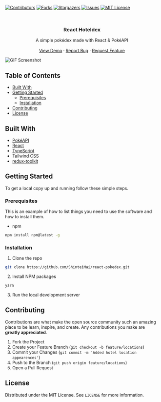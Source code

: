 <!--
*** Thanks for checking out this README Template. If you have a suggestion that would
*** make this better, please fork the repo and create a pull request or simply open
*** an issue with the tag "enhancement".
*** Thanks again! Now go create something AMAZING! :D
***
***
***
*** To avoid retyping too much info. Do a search and replace for the following:
*** github_username, repo_name, twitter_handle, email
-->

<!-- PROJECT SHIELDS -->
<!--
*** I'm using markdown "reference style" links for readability.
*** Reference links are enclosed in brackets [ ] instead of parentheses ( ).
*** See the bottom of this document for the declaration of the reference variables
*** for contributors-url, forks-url, etc. This is an optional, concise syntax you may use.
*** https://www.markdownguide.org/basic-syntax/#reference-style-links
-->

[![Contributors][contributors-shield]][contributors-url]
[![Forks][forks-shield]][forks-url]
[![Stargazers][stars-shield]][stars-url]
[![Issues][issues-shield]][issues-url]
[![MIT License][license-shield]][license-url]

<!-- PROJECT LOGO -->

<br />
<p align="center">

  <h3 align="center">
React Hoteldex
  </h3>


  <p align="center">
  A simple pokédex made with React & PokéAPI
    <br />
    <br />
    <a href="https://pokedex.stevenhansel.com">View Demo</a>
    ·
    <a href="https://github.com/ShinteiMai/react-pokedex/issues">Report Bug</a>
    ·
    <a href="https://github.com/ShinteiMai/react-pokedex/issues">Request Feature</a>
  </p>
</p>

  ![GIF Screenshot](https://github.com/ShinteiMai/react-pokedex/blob/master/images/screenshot.gif)


<!-- TABLE OF CONTENTS -->

## Table of Contents

- [Built With](#built-with)
- [Getting Started](#getting-started)
  - [Prerequisites](#prerequisites)
  - [Installation](#installation)
- [Contributing](#contributing)
- [License](#license)

<!-- ABOUT THE PROJECT -->


## Built With

- [PokéAPI](https://pokeapi.co/)
- [React](https://reactjs.org/)
- [TypeScript](https://www.typescriptlang.org/)
- [Tailwind CSS](https://tailwindcss.com/)
- [redux-toolkit](https://redux-toolkit.js.org/)

<!-- GETTING STARTED -->

## Getting Started

To get a local copy up and running follow these simple steps.

### Prerequisites

This is an example of how to list things you need to use the software and how to install them.

- npm

```sh
npm install npm@latest -g
```

### Installation

1. Clone the repo

```sh
git clone https://github.com/ShinteiMai/react-pokedex.git
```

2. Install NPM packages

```sh
yarn
```

3. Run the local development server

<!-- CONTRIBUTING -->

## Contributing

Contributions are what make the open source community such an amazing place to be learn, inspire, and create. Any contributions you make are **greatly appreciated**.

1. Fork the Project
2. Create your Feature Branch (`git checkout -b feature/locations`)
3. Commit your Changes (`git commit -m 'Added hotel location appearences'`)
4. Push to the Branch (`git push origin feature/locations`)
5. Open a Pull Request

<!-- LICENSE -->

## License

Distributed under the MIT License. See `LICENSE` for more information.

<!-- MARKDOWN LINKS & IMAGES -->
<!-- https://www.markdownguide.org/basic-syntax/#reference-style-links -->

[contributors-shield]: https://img.shields.io/github/contributors/shinteimai/react-pokedex.svg?style=flat-square
[contributors-url]: https://github.com/shinteimai/react-pokedex/graphs/contributors
[forks-shield]: https://img.shields.io/github/forks/shinteimai/react-pokedex.svg?style=flat-square
[forks-url]: https://github.com/shinteimai/react-pokedex/network/members
[stars-shield]: https://img.shields.io/github/stars/shinteimai/react-pokedex.svg?style=flat-square
[stars-url]: https://github.com/shinteimai/react-pokedex/stargazers
[issues-shield]: https://img.shields.io/github/issues/shinteimai/react-pokedex.svg?style=flat-square
[issues-url]: https://github.com/shinteimai/react-pokedex/issues
[license-shield]: https://img.shields.io/github/license/shinteimai/react-pokedex.svg?style=flat-square
[license-url]: https://github.com/shinteimai/react-pokedex/blob/master/LICENSE.txt
